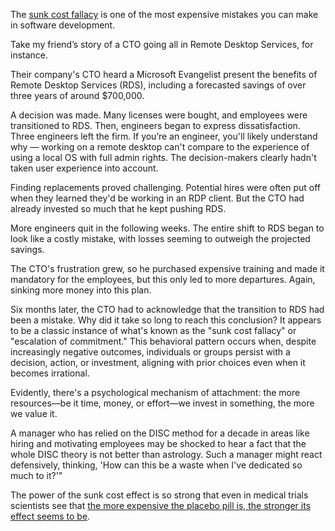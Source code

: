 The [sunk cost fallacy](https://www.sciencedirect.com/science/article/abs/pii/0030507376900052) is one of the most expensive mistakes you can make in software development.

Take my friend’s story of a CTO going all in Remote Desktop Services, for instance.

Their company's CTO heard a Microsoft Evangelist present the benefits of Remote Desktop Services (RDS), including a forecasted savings of over three years of around $700,000. 

A decision was made. Many licenses were bought, and employees were transitioned to RDS. Then, engineers began to express dissatisfaction. Three engineers left the firm. If you’re an engineer, you'll likely understand why — working on a remote desktop can't compare to the experience of using a local OS with full admin rights. The decision-makers clearly hadn't taken user experience into account.

Finding replacements proved challenging. Potential hires were often put off when they learned they'd be working in an RDP client. But the CTO had already invested so much that he kept pushing RDS. 

More engineers quit in the following weeks. The entire shift to RDS began to look like a costly mistake, with losses seeming to outweigh the projected savings.

The CTO's frustration grew, so he purchased expensive training and made it mandatory for the employees, but this only led to more departures. Again, sinking more money into this plan. 

Six months later, the CTO had to acknowledge that the transition to RDS had been a mistake. Why did it take so long to reach this conclusion? It appears to be a classic instance of what's known as the "sunk cost fallacy" or "escalation of commitment." This behavioral pattern occurs when, despite increasingly negative outcomes, individuals or groups persist with a decision, action, or investment, aligning with prior choices even when it becomes irrational.

Evidently, there's a psychological mechanism of attachment: the more resources—be it time, money, or effort—we invest in something, the more we value it.

A manager who has relied on the DISC method for a decade in areas like hiring and motivating employees may be shocked to hear a fact that the whole DISC theory is not better than astrology. Such a manager might react defensively, thinking, 'How can this be a waste when I've dedicated so much to it?'"

The power of the sunk cost effect is so strong that even in medical trials scientists see that [the more expensive the placebo pill is, the stronger its effect seems to be](https://n.neurology.org/content/84/8/794.short).

